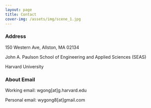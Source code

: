 ```yaml
---
layout: page
title: Contact
cover-img: /assets/img/scene_1.jpg
---
```


### Address

150 Western Ave, Allston, MA 02134

John A. Paulson School of Engineering and Applied Sciences (SEAS)

Harvard University


### About Email

Working email: wgong[at]g.harvard.edu

Personal email: wygong8[at]gmail.com
